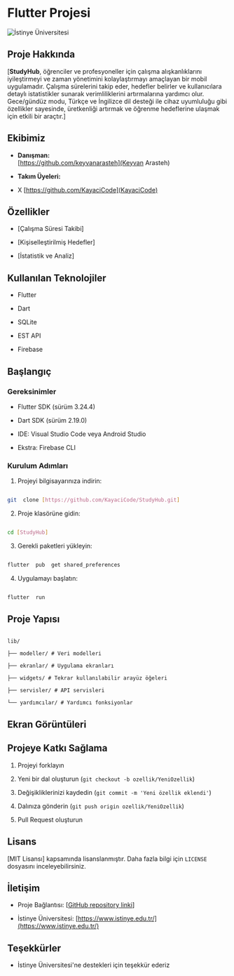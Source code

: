 
# Flutter Projesi

  

![İstinye Üniversitesi](https://www.unitededucation.com/linklogoch/istinye-university-logo.png)

  

## Proje Hakkında

[**StudyHub**, öğrenciler ve profesyoneller için çalışma alışkanlıklarını iyileştirmeyi ve zaman yönetimini kolaylaştırmayı amaçlayan bir mobil uygulamadır. Çalışma sürelerini takip eder, hedefler belirler ve kullanıcılara detaylı istatistikler sunarak verimliliklerini artırmalarına yardımcı olur. Gece/gündüz modu, Türkçe ve İngilizce dil desteği ile cihaz uyumluluğu gibi özellikler sayesinde, üretkenliği artırmak ve öğrenme hedeflerine ulaşmak için etkili bir araçtır.]

  

## Ekibimiz

-  **Danışman:**  
[https://github.com/keyvanarasteh](Keyvan Arasteh)


-  **Takım Üyeleri:**

- X [https://github.com/KayaciCode](KayaciCode)

  

## Özellikler

- [Çalışma Süresi Takibi]

- [Kişiselleştirilmiş Hedefler]

- [İstatistik ve Analiz]

  

## Kullanılan Teknolojiler

- Flutter

- Dart
- SQLite
- EST API
- Firebase

## Başlangıç

  

### Gereksinimler

- Flutter SDK (sürüm 3.24.4)

- Dart SDK (sürüm 2.19.0)

- IDE: Visual Studio Code veya Android Studio
- Ekstra: Firebase CLI

  

### Kurulum Adımları

1. Projeyi bilgisayarınıza indirin:

```bash

git  clone [https://github.com/KayaciCode/StudyHub.git]

```

  

2. Proje klasörüne gidin:

```bash

cd [StudyHub]

```

  

3. Gerekli paketleri yükleyin:

```bash

flutter  pub  get shared_preferences

```

  

4. Uygulamayı başlatın:

```bash

flutter  run

```

  

## Proje Yapısı

```

lib/

├── modeller/ # Veri modelleri

├── ekranlar/ # Uygulama ekranları

├── widgets/ # Tekrar kullanılabilir arayüz öğeleri

├── servisler/ # API servisleri

└── yardımcılar/ # Yardımcı fonksiyonlar

```

  

## Ekran Görüntüleri



  

## Projeye Katkı Sağlama

1. Projeyi forklayın

2. Yeni bir dal oluşturun (`git checkout -b ozellik/YeniOzellik`)

3. Değişikliklerinizi kaydedin (`git commit -m 'Yeni özellik eklendi'`)

4. Dalınıza gönderin (`git push origin ozellik/YeniOzellik`)

5. Pull Request oluşturun

  

## Lisans

[MIT Lisansı] kapsamında lisanslanmıştır. Daha fazla bilgi için `LICENSE` dosyasını inceleyebilirsiniz.

  

## İletişim

- Proje Bağlantısı: [[GitHub repository linki](https://github.com/KayaciCode/StudyHub-flutter.git)]

- İstinye Üniversitesi: [https://www.istinye.edu.tr/](https://www.istinye.edu.tr/)

  

## Teşekkürler

- İstinye Üniversitesi'ne destekleri için teşekkür ederiz



  
  

